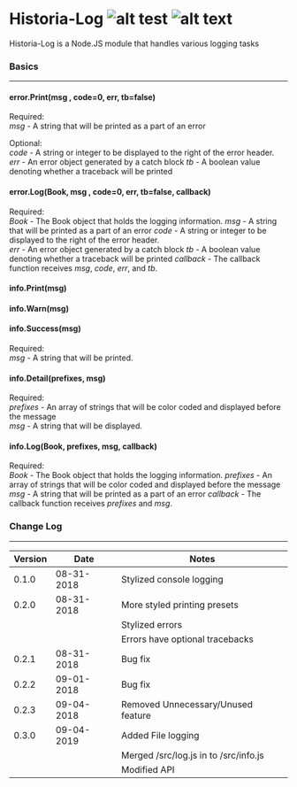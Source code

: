 [license]: https://img.shields.io/github/license/NStevensTech/historia-log.svg
[version]:https://img.shields.io/badge/Version-0.3.0-red.svg

# Historia-Log ![alt test][license] ![alt text][version]

Historia-Log is a Node.JS module that handles various logging tasks

### Basics
---

#### error.Print(msg , code=0, err, tb=false)

Required:  
*msg* - A string that will be printed as a part of an error

Optional:  
*code* - A string or integer to be displayed to the right of the error header.  
*err* - An error object generated by a catch block
*tb* - A boolean value denoting whether a traceback will be printed

#### error.Log(Book, msg , code=0, err, tb=false, callback)

Required:  
*Book* - The Book object that holds the logging information.
*msg* - A string that will be printed as a part of an error
*code* - A string or integer to be displayed to the right of the error header.  
*err* - An error object generated by a catch block
*tb* - A boolean value denoting whether a traceback will be printed
*callback* - The callback function receives *msg*, *code*, *err*, and *tb*.

#### info.Print(msg)
#### info.Warn(msg)
#### info.Success(msg)

Required:  
*msg* - A string that will be printed.

#### info.Detail(prefixes, msg)

Required:  
*prefixes* - An array of strings that will be color coded and displayed before the message  
*msg* - A string that will be displayed.

#### info.Log(Book, prefixes, msg, callback)

Required:  
*Book* - The Book object that holds the logging information.
*prefixes* - An array of strings that will be color coded and displayed before the message 
*msg* - A string that will be printed as a part of an error
*callback* - The callback function receives *prefixes* and *msg*.

### Change Log
---

| Version  | Date  | Notes  |
|---|---|---|
| 0.1.0 | 08-31-2018 | Stylized console logging |
| 0.2.0 | 08-31-2018 | More styled printing presets |
|   |   | Stylized errors |
|   |   | Errors have optional tracebacks |
| 0.2.1 | 08-31-2018 | Bug fix |
| 0.2.2 | 09-01-2018 | Bug fix |
| 0.2.3 | 09-04-2018 | Removed Unnecessary/Unused feature |
| 0.3.0 | 09-04-2019 | Added File logging |
|   |   | Merged /src/log.js in to /src/info.js |
|   |   | Modified API